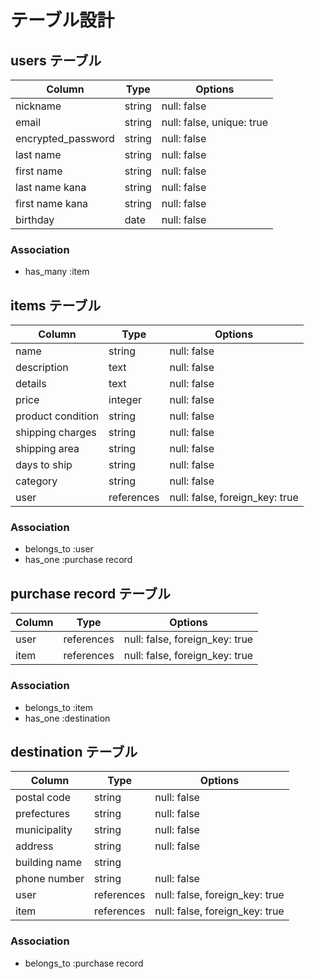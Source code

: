 # テーブル設計

## users テーブル

| Column   | Type   | Options     |
| -------- | ------ | ----------- |
| nickname    | string | null: false   |
| email | string | null: false, unique: true   |
| encrypted_password     | string | null: false   |
| last name | string | null: false   |
| first name | string | null: false   |
| last name kana | string | null: false   |
| first name kana | string | null: false   |
| birthday | date | null: false   |

### Association
- has_many :item

## items テーブル

| Column | Type   | Options     |
| ------ | ------ | ----------- |
| name  | string | null: false   |
| description  | text | null: false   |
| details  | text | null: false   |
| price  | integer | null: false   |
| product condition  | string | null: false   |
| shipping charges   | string | null: false   |
| shipping area   | string | null: false   |
| days to ship    | string | null: false   |
| category        | string | null: false   |
| user  | references | null: false, foreign_key: true  |

### Association
- belongs_to :user
- has_one :purchase record


## purchase record テーブル

| Column | Type   | Options     |
| ------ | ---------- | ------- |
| user  | references   | null: false, foreign_key: true      |
| item  | references   | null: false, foreign_key: true       |

### Association
- belongs_to :item
- has_one :destination


## destination テーブル

| Column | Type   | Options     |
| ------ | ------ | ----------- |
| postal code  | string | null: false   |
| prefectures  | string | null: false   |
| municipality  | string | null: false   |
| address  | string | null: false   |
| building name  | string |    |
| phone number  | string | null: false   |
| user  | references   | null: false, foreign_key: true      |
| item  | references   | null: false, foreign_key: true       |

### Association
- belongs_to :purchase record